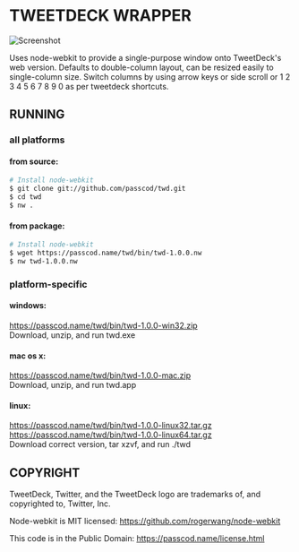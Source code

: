 TWEETDECK WRAPPER
=================

![Screenshot](http://i.imgur.com/R9F7Obw.png)

Uses node-webkit to provide a single-purpose window
onto TweetDeck's web version. Defaults to double-column
layout, can be resized easily to single-column size.
Switch columns by using arrow keys or side scroll
or 1 2 3 4 5 6 7 8 9 0 as per tweetdeck shortcuts.


RUNNING
-------

### all platforms

#### from source:

```bash
# Install node-webkit
$ git clone git://github.com/passcod/twd.git
$ cd twd
$ nw .
```

#### from package:

```bash
# Install node-webkit
$ wget https://passcod.name/twd/bin/twd-1.0.0.nw
$ nw twd-1.0.0.nw
```


### platform-specific

#### windows:

https://passcod.name/twd/bin/twd-1.0.0-win32.zip  
Download, unzip, and run twd.exe

#### mac os x:

https://passcod.name/twd/bin/twd-1.0.0-mac.zip  
Download, unzip, and run twd.app

#### linux:

https://passcod.name/twd/bin/twd-1.0.0-linux32.tar.gz  
https://passcod.name/twd/bin/twd-1.0.0-linux64.tar.gz  
Download correct version, tar xzvf, and run ./twd


COPYRIGHT
---------

TweetDeck, Twitter, and the TweetDeck logo are trademarks
of, and copyrighted to, Twitter, Inc.

Node-webkit is MIT licensed: https://github.com/rogerwang/node-webkit

This code is in the Public Domain: https://passcod.name/license.html
